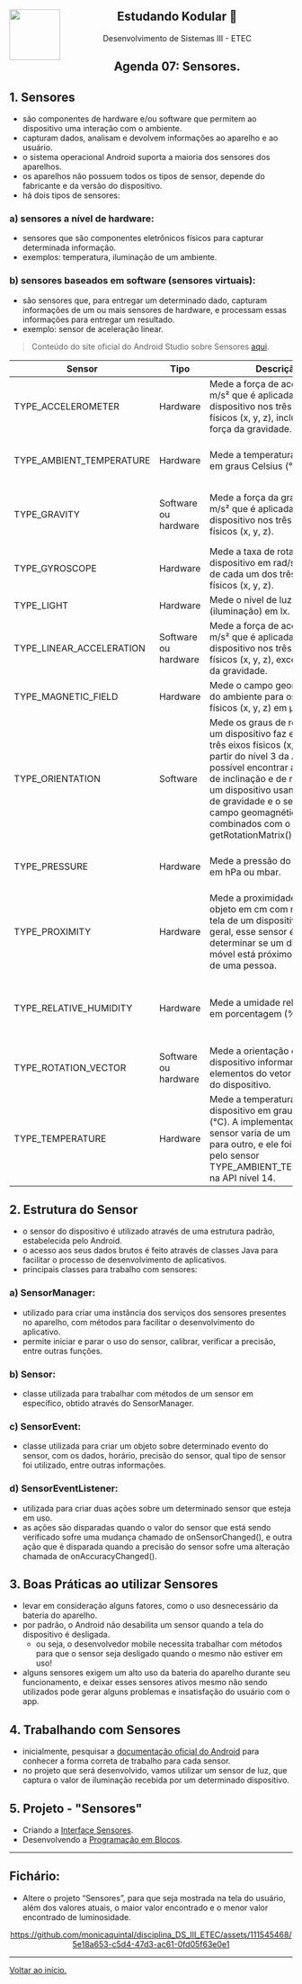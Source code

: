 <div align="center">
<a href="https://github.com/monicaquintal" target="_blank"><img align="left" height="90" src="https://www.svgrepo.com/show/477093/mobile-phone-signal.svg" /></a> 
<h2>Estudando Kodular 🤳</h2>
<p>Desenvolvimento de Sistemas III - ETEC</p>
</div>

<div id="agenda06" align="center">
<h2>Agenda 07: Sensores.</h2>
</div>

## 1. Sensores

- são componentes de hardware e/ou software que permitem ao dispositivo uma interação com o ambiente.
- capturam dados, analisam e devolvem informações ao aparelho e ao usuário.
- o sistema operacional Android suporta a maioria dos sensores dos aparelhos.
- os aparelhos não possuem todos os tipos de sensor, depende do fabricante e da versão do dispositivo.
- há dois tipos de sensores:

### a) sensores a nível de hardware:
- sensores que são componentes eletrônicos físicos para capturar determinada informação.
- exemplos: temperatura, iluminação de um ambiente.

### b) sensores baseados em software (sensores virtuais):
- são sensores que, para entregar um determinado dado, capturam informações de um ou mais sensores de hardware, e processam essas
informações para entregar um resultado.
- exemplo: sensor de aceleração linear.

> Conteúdo do site oficial do Android Studio sobre Sensores [aqui](https://developer.android.com/guide/topics/sensors/sensors_overview?hl=pt-br).

<div align="center">

Sensor | Tipo | Descrição | Usos comuns
--------|-------|-----------|--------------
TYPE_ACCELEROMETER | Hardware | Mede a força de aceleração em m/s² que é aplicada a um dispositivo nos três eixos físicos (x, y, z), incluindo a força da gravidade. | Detecção de movimento (agitação, inclinação etc.).
TYPE_AMBIENT_TEMPERATURE | Hardware | Mede a temperatura ambiente em graus Celsius (°C). | Monitoramento das temperaturas do ar.
TYPE_GRAVITY | Software ou hardware | Mede a força da gravidade em m/s² que é aplicada a um dispositivo nos três eixos físicos (x, y, z). | Detecção de movimento (agitação, inclinação etc.).
TYPE_GYROSCOPE | Hardware | Mede a taxa de rotação de um dispositivo em rad/s em torno de cada um dos três eixos físicos (x, y, z). | Detecção de rotação (giro, volta etc.).
TYPE_LIGHT | Hardware | Mede o nível de luz ambiente (iluminação) em lx. | Controle do brilho da tela.
TYPE_LINEAR_ACCELERATION | Software ou hardware | Mede a força de aceleração em m/s² que é aplicada a um dispositivo nos três eixos físicos (x, y, z), exceto a força da gravidade. | Monitoramento da aceleração em um único eixo.
TYPE_MAGNETIC_FIELD | Hardware | Mede o campo geomagnético do ambiente para os três eixos físicos (x, y, z) em μT. | Criação de uma bússola.
TYPE_ORIENTATION | Software | Mede os graus de rotação que um dispositivo faz em torno dos três eixos físicos (x, y, z). A partir do nível 3 da API, é possível encontrar as matrizes de inclinação e de rotação de um dispositivo usando o sensor de gravidade e o sensor de campo geomagnético combinados com o método getRotationMatrix(). | Determinação da posição do dispositivo.
TYPE_PRESSURE | Hardware | Mede a pressão do ar ambiente em hPa ou mbar. | Monitoramento das mudanças na pressão do ar.
TYPE_PROXIMITY | Hardware | Mede a proximidade de um objeto em cm com relação à tela de um dispositivo. Em geral, esse sensor é usado para determinar se um dispositivo móvel está próximo do ouvido de uma pessoa. | Posição do smartphone durante uma chamada.
TYPE_RELATIVE_HUMIDITY | Hardware | Mede a umidade relativa do ar em porcentagem (%). | Monitoramento de ponto de condensação, umidade absoluta e relativa.
TYPE_ROTATION_VECTOR | Software ou hardware | Mede a orientação de um dispositivo informando os três elementos do vetor de rotação do dispositivo. | Detecção de movimento e de rotação.
TYPE_TEMPERATURE | Hardware | Mede a temperatura do dispositivo em graus Celsius (°C). A implementação deste sensor varia de um dispositivo para outro, e ele foi substituído pelo sensor TYPE_AMBIENT_TEMPERATURE na API nível 14. | Monitoramento de temperaturas.

</div>

## 2. Estrutura do Sensor

- o sensor do dispositivo é utilizado através de uma estrutura padrão, estabelecida pelo Android. 
- o acesso aos seus dados brutos é feito através de classes Java para facilitar o processo de desenvolvimento de aplicativos. 
- principais classes para trabalho com sensores:

### a) SensorManager: 
- utilizado para criar uma instância dos serviços dos sensores presentes no aparelho, com métodos para facilitar o desenvolvimento do aplicativo. 
- permite iniciar e parar o uso do sensor, calibrar, verificar a precisão, entre outras funções.

### b) Sensor:
- classe utilizada para trabalhar com métodos de um sensor em específico, obtido através do SensorManager.

### c) SensorEvent: 
- classe utilizada para criar um objeto sobre determinado evento do sensor, com os dados, horário, precisão do sensor, qual tipo de sensor foi utilizado, entre outras informações.

### d) SensorEventListener:
- utilizada para criar duas ações sobre um determinado sensor que esteja em uso.
- as ações são disparadas quando o valor do sensor que está sendo verificado sofre uma mudança chamado de onSensorChanged(), e outra ação que é disparada quando a precisão do sensor sofre uma alteração chamada de onAccuracyChanged().

## 3. Boas Práticas ao utilizar Sensores

- levar em consideração alguns fatores, como o uso desnecessário da bateria do aparelho. 
- por padrão, o Android não desabilita um sensor quando a tela do dispositivo é desligada.
  - ou seja, o desenvolvedor mobile necessita trabalhar com métodos para que o sensor seja desligado quando o mesmo não estiver em uso!
- alguns sensores exigem um alto uso da bateria do aparelho durante seu funcionamento, e deixar esses sensores ativos mesmo não sendo utilizados pode gerar alguns problemas e insatisfação do usuário com o app. 

## 4. Trabalhando com Sensores

- inicialmente, pesquisar a [documentação oficial do Android](https://developer.android.com/guide/topics/sensors?hl=pt-br) para conhecer a forma correta de trabalho para cada sensor.
- no projeto que será desenvolvido, vamos utilizar um sensor de luz, que captura o valor de iluminação recebida por um determinado dispositivo. 

## 5. Projeto - "Sensores"

- Criando a [Interface Sensores](https://www.youtube.com/watch?v=7mjViEAlJiA).
- Desenvolvendo a [Programação em Blocos](https://www.youtube.com/watch?v=uuyHxX8j9BM).

---

## Fichário:

- Altere o projeto “Sensores”, para que seja mostrada na tela do usuário, além dos valores atuais, o maior valor encontrado e o menor valor encontrado de luminosidade.

<div align="center">

https://github.com/monicaquintal/disciplina_DS_III_ETEC/assets/111545468/5e18a653-c5d4-47d3-ac61-0fd05f63e0e1

</div>

---

[Voltar ao início.](https://github.com/monicaquintal/disciplina_DS_III_ETEC)
